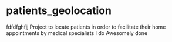 # patients_geolocation
fdfdfghfjj
Project to locate patients in order to facilitate their home appointments by medical specialists
I do
Awesomely done
